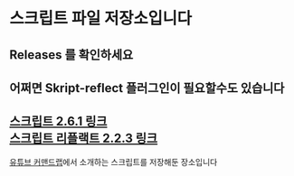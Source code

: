 # 스크립트 파일 저장소입니다   
  
Releases 를 확인하세요
---
## 어쩌면 Skript-reflect 플러그인이 필요할수도 있습니다
  
[스크립트 2.6.1 링크](https://github.com/SkriptLang/Skript/releases)   
[스크립트 리플랙트 2.2.3 링크](https://github.com/TPGamesNL/skript-reflect/releases)   
---
[유튜브 커맨드랩](https://www.youtube.com/channel/UChTAwGIHqwSKucL-wxkMVEw)에서 소개하는 스크립트를 저장해둔 장소입니다
